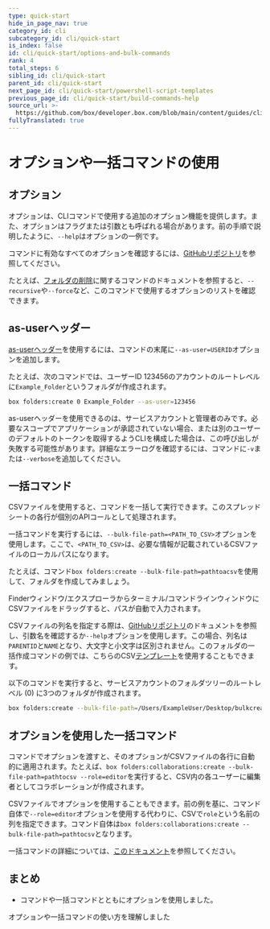 ```yaml
---
type: quick-start
hide_in_page_nav: true
category_id: cli
subcategory_id: cli/quick-start
is_index: false
id: cli/quick-start/options-and-bulk-commands
rank: 4
total_steps: 6
sibling_id: cli/quick-start
parent_id: cli/quick-start
next_page_id: cli/quick-start/powershell-script-templates
previous_page_id: cli/quick-start/build-commands-help
source_url: >-
  https://github.com/box/developer.box.com/blob/main/content/guides/cli/quick-start/4-options-and-bulk-commands.md
fullyTranslated: true
---
```

# オプションや一括コマンドの使用

<YouTube id="WXkBctPosLE">

</YouTube>

## オプション

オプションは、CLIコマンドで使用する追加のオプション機能を提供します。また、オプションはフラグまたは引数とも呼ばれる場合があります。前の手順で説明したように、`--help`はオプションの一例です。

コマンドに有効なすべてのオプションを確認するには、[GitHubリポジトリ][github]を参照してください。

たとえば、[フォルダの削除][df]に関するコマンドのドキュメントを参照すると、`--recursive`や`--force`など、このコマンドで使用するオプションのリストを確認できます。

## as-userヘッダー

[as-userヘッダー][asuser]を使用するには、コマンドの末尾に`--as-user=USERID`オプションを追加します。

たとえば、次のコマンドでは、ユーザーID 123456のアカウントのルートレベルに`Example_Folder`というフォルダが作成されます。

```bash
box folders:create 0 Example_Folder --as-user=123456

```

<Message type="warning">

as-userヘッダーを使用できるのは、サービスアカウントと管理者のみです。必要なスコープでアプリケーションが承認されていない場合、または別のユーザーのデフォルトのトークンを取得するようCLIを構成した場合は、この呼び出しが失敗する可能性があります。詳細なエラーログを確認するには、コマンドに`-v`または`--verbose`を追加してください。

</Message>

## 一括コマンド

<!--alex ignore execute-->

CSVファイルを使用すると、コマンドを一括して実行できます。このスプレッドシートの各行が個別のAPIコールとして処理されます。

<!--alex ignore execute-->

一括コマンドを実行するには、`--bulk-file-path=<PATH_TO_CSV>`オプションを使用します。ここで、`<PATH_TO_CSV>`は、必要な情報が記載されているCSVファイルのローカルパスになります。

たとえば、コマンド`box folders:create --bulk-file-path=pathtoacsv`を使用して、フォルダを作成してみましょう。

<Message type="tip">

Finderウィンドウ/エクスプローラからターミナル/コマンドラインウィンドウにCSVファイルをドラッグすると、パスが自動で入力されます。

</Message>

CSVファイルの列名を指定する際は、[GitHubリポジトリ][github]のドキュメントを参照し、引数名を確認するか`--help`オプションを使用します。この場合、列名は`PARENTID`と`NAME`となり、大文字と小文字は区別されません。このフォルダの一括作成コマンドの例では、こちらのCSV[テンプレート][csv]を使用することもできます。

<!--alex ignore executing-->

以下のコマンドを実行すると、サービスアカウントのフォルダツリーのルートレベル (0) に3つのフォルダが作成されます。

```bash
box folders:create --bulk-file-path=/Users/ExampleUser/Desktop/bulkcreatefolders.csv

```

## オプションを使用した一括コマンド

コマンドでオプションを渡すと、そのオプションがCSVファイルの各行に自動的に適用されます。たとえば、`box folders:collaborations:create --bulk-file-path=pathtocsv --role=editor`を実行すると、CSV内の各ユーザーに編集者としてコラボレーションが作成されます。

CSVファイルでオプションを使用することもできます。前の例を基に、コマンド自体で`--role=editor`オプションを使用する代わりに、CSVで`role`という名前の列を指定できます。コマンド自体は`box folders:collaborations:create --bulk-file-path=pathtocsv`となります。

一括コマンドの詳細については、[このドキュメント][bulk]を参照してください。

## まとめ

* コマンドや一括コマンドとともにオプションを使用しました。

<Next>

オプションや一括コマンドの使い方を理解しました

</Next>

[github]: https://github.com/box/boxcli#command-topics

[df]: https://github.com/box/boxcli/blob/master/docs/folders.md#box-foldersdelete-id

[asuser]: g://authentication/jwt/as-user/

[csv]: https://github.com/box/boxcli/blob/main/docs/Bulk%20actions/folders/folders-create.csv

[bulk]: g://cli/cli-docs/bulk-commands
